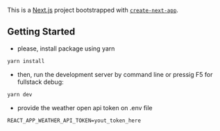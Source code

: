 This is a [Next.js](https://nextjs.org/) project bootstrapped with [`create-next-app`](https://github.com/vercel/next.js/tree/canary/packages/create-next-app).

## Getting Started

- please, install package using yarn

```bash
yarn install
```

- then, run the development server by command line or pressig F5 for fullstack debug:

```bash
yarn dev
```

- provide the weather open api token on .env file

```
REACT_APP_WEATHER_API_TOKEN=yout_token_here
```